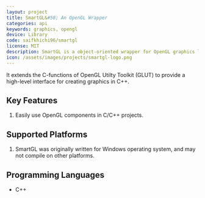 ```yaml
---
layout: project
title: SmartGL&#58; An OpenGL Wrapper
categories: api
keywords: graphics, opengl
device: Library
code: saifkhichi96/smartgl
license: MIT
description: SmartGL is a object-oriented wrapper for OpenGL graphics library, based on OpenGL Utility Toolkit.
icon: /assets/images/projects/smartgl-logo.png
---
```


It extends the C-functions of OpenGL Utilty Toolkit (GLUT) to provide a high-level interface for creating graphics in C++.

## Key Features
1. Easily use OpenGL components in C/C++ projects.

## Supported Platforms
1. SmartGL was originally written for Windows operating system, and may not compile on other platforms.

## Programming Languages
- C++
